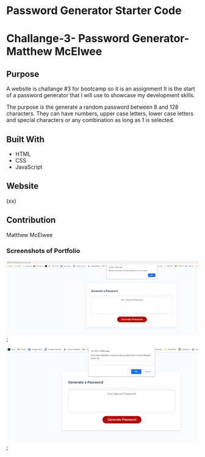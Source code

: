 # Password Generator Starter Code


# Challange-3- Password Generator-Matthew McElwee

## Purpose
A website is challange #3 for bootcamp so it is an assignment
It is the start of a password generator that I will use to showcase my development skills.

The purpose is the generate a random password between 8 and 128 characters.  They can have numbers, upper case letters, lower case letters and special characters or any combination as long as 1 is selected.


## Built With
* HTML
* CSS
* JavaScript


## Website


(xx)

## Contribution
Matthew McElwee


### Screenshots of Portfolio
 ![Password Generator #1](Develop/images/PW-Generator-1.png "Image #1");

 ![Password Generator #1](Develop/images/PW-Generator-2.png  "Image #2");


